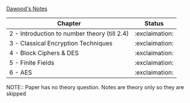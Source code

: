 [Dawood's Notes](https://github.com/4W4I5/Semester-6-Notes/blob/main/InfoSec/Info_sec/Info%20sec%20P1.pdf)

| Chapter                                      | Status    |
| -------------------------------------------- | --------- |
| 2 - Introduction to number theory (till 2.4) | :exclaimation: |
| 3 - Classical Encryption Techniques          | :exclaimation: |
| 4 - Block Ciphers & DES                      | :exclaimation: |
| 5 - Finite Fields                            | :exclaimation: |
| 6 - AES                                      | :exclaimation: |

NOTE:: Paper has no theory question. Notes are theory only so they are skipped

<!--


---
# 2 - Introduction to number theory (till 2.4)
# 3 - Classical Encryption Techniques
## 3.1 Symmetric Cipher Model
## 3.2 Substitution Techniques
## 3.3 Transposition Techniques
# 4 - Block Ciphers & DES
## 4.1 Traditional Block Ciphers
## 4.2 DES
## 4.3 DES Example
## 4.4 Strength of DES
## 4.5 Block Cipher Design Principles
# 5 - Finite Fields
## 5.1 Groups
Set of elements with binary operation ".". Denoted by {G, . }
- Properties
	- A1: Closure => If A & B belong in G, then A.B is also in G
	- A2: Associative => A.(B.C) == (A.B).C, all in G
	- A3: Identity => A.E == E.A for all A in G
	- A4: Inverse => A.A' == A'.A == e
- Abelian Group Properties
	- A5: Commutative =>A.B == B.A for all in G
		- Set of Integers(Positive,Negative and 0) under addition form an abelion group
## 5.2 Rings
## 5.3 Fields
## 5.4 Finite Fields of Form GF(p)
## 5.5 Polynomial Arithmetic
## 5.6 Finite Fields of the form GF(2<sup>n</sup>)
# 6 - AES
## 6.1 Finite Field Arithmetic
## 6.2 AES Structure
## 6.3 AES Key Expansion


-->